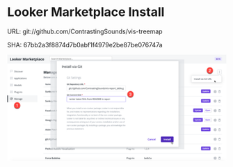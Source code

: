 # Looker Marketplace Install

URL: git://github.com/ContrastingSounds/vis-treemap

SHA: 67bb2a3f8874d7b0abf1f4979e2be87be076747a

![Install](docs/install.png)
